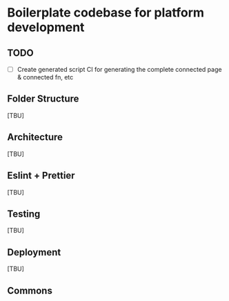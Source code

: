 # Boilerplate codebase for platform development

## TODO
- [ ] Create generated script CI for generating the complete connected page & connected fn, etc

## Folder Structure

[TBU]

## Architecture

[TBU]

## Eslint + Prettier

[TBU]

## Testing

[TBU]

## Deployment

[TBU]

## Commons
